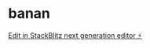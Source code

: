 # banan

[Edit in StackBlitz next generation editor ⚡️](https://stackblitz.com/~/github.com/M1Melk/banan)